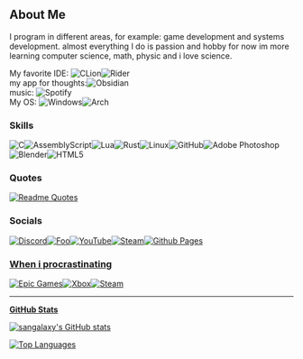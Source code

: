 About Me
----------------

I program in different areas, for example: game development and systems development. almost everything I do is passion and hobby
for now im more learning computer science, math, physic and i love science.

My favorite IDE: ![CLion](https://img.shields.io/badge/CLion-black?style=for-the-badge&logo=clion&logoColor=white)![Rider](https://img.shields.io/badge/Rider-000000.svg?style=for-the-badge&logo=Rider&logoColor=white&color=black&labelColor=crimson) <br>
my  app  for thoughts:![Obsidian](https://img.shields.io/badge/Obsidian-%23483699.svg?style=for-the-badge&logo=obsidian&logoColor=white) <br>
music: ![Spotify](https://img.shields.io/badge/Spotify-1ED760?style=for-the-badge&logo=spotify&logoColor=white) <br>
My OS: ![Windows](https://img.shields.io/badge/Windows-0078D6?style=for-the-badge&logo=windows&logoColor=white)![Arch](https://img.shields.io/badge/Arch%20Linux-1793D1?logo=arch-linux&logoColor=fff&style=for-the-badge)

### Skills

![C](https://img.shields.io/badge/c-%2300599C.svg?style=for-the-badge&logo=c&logoColor=white)![AssemblyScript](https://img.shields.io/badge/assembly%20script-%23000000.svg?style=for-the-badge&logo=assemblyscript&logoColor=white)![Lua](https://img.shields.io/badge/lua-%232C2D72.svg?style=for-the-badge&logo=lua&logoColor=white)![Rust](https://img.shields.io/badge/rust-%23000000.svg?style=for-the-badge&logo=rust&logoColor=white)![Linux](https://img.shields.io/badge/Linux-FCC624?style=for-the-badge&logo=linux&logoColor=black)![GitHub](https://img.shields.io/badge/github-%23121011.svg?style=for-the-badge&logo=github&logoColor=white)![Adobe Photoshop](https://img.shields.io/badge/adobe%20photoshop-%2331A8FF.svg?style=for-the-badge&logo=adobe%20photoshop&logoColor=white)![Blender](https://img.shields.io/badge/blender-%23F5792A.svg?style=for-the-badge&logo=blender&logoColor=white)![HTML5](https://img.shields.io/badge/html5-%23E34F26.svg?style=for-the-badge&logo=html5&logoColor=white)

### Quotes 

[![Readme Quotes](https://quotes-github-readme.vercel.app/api?type=horizontal&theme=dark)](https://github.com/piyushsuthar/github-readme-quotes)


### Socials

<a href="https://discord.com/users/sanwor" rel="some text">![Discord](https://img.shields.io/badge/Discord-%235865F2.svg?style=for-the-badge&logo=discord&logoColor=white)</a><a href="https://x.com/SanWorTe" rel="some text">![Foo](https://img.shields.io/badge/Twitter-1DA1F2?style=for-the-badge&logo=twitter&logoColor=white)</a><a href="https://www.youtube.com/@SanWorTe" rel="some text">![YouTube](https://img.shields.io/badge/YouTube-%23FF0000.svg?style=for-the-badge&logo=YouTube&logoColor=white)<a href="https://steamcommunity.com/id/LastSanWorTeEsli/" rel="steam">![Steam](https://img.shields.io/badge/steam-%23000000.svg?style=for-the-badge&logo=steam&logoColor=white)<a href="https://sangalaxy.github.io/sanwor.github.io/" rel="my site">![Github Pages](https://img.shields.io/badge/github%20pages-121013?style=for-the-badge&logo=github&logoColor=white)

### When i procrastinating 

![Epic Games](https://img.shields.io/badge/epicgames-%23313131.svg?style=for-the-badge&logo=epicgames&logoColor=white)![Xbox](https://img.shields.io/badge/xbox-%23107C10.svg?style=for-the-badge&logo=xbox&logoColor=white)![Steam](https://img.shields.io/badge/steam-%23000000.svg?style=for-the-badge&logo=steam&logoColor=white)

----------------

<b>GitHub Stats</b>

<a href="http://www.github.com/sangalaxy"><img src="https://github-readme-stats.vercel.app/api?username=sangalaxy&show_icons=true&hide=&count_private=true&title_color=6366f1&text_color=6366f1&icon_color=6366f1&bg_color=181824&hide_border=true&show_icons=true" alt="sangalaxy's GitHub stats" /></a>

<a href="https://github.com/sangalaxy" align="left"><img src="https://github-readme-stats.vercel.app/api/top-langs/?username=sangalaxy&langs_count=10&title_color=6366f1&text_color=6366f1&icon_color=6366f1&bg_color=181824&hide_border=true&locale=en&custom_title=Top%20%Languages" alt="Top Languages" /></a>
